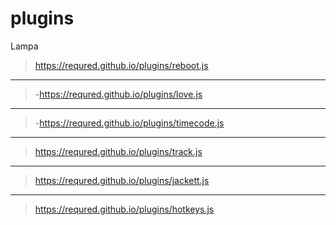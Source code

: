 # plugins
Lampa
> https://requred.github.io/plugins/reboot.js
---
> -https://requred.github.io/plugins/love.js
---
> -https://requred.github.io/plugins/timecode.js
---
> https://requred.github.io/plugins/track.js
---
> https://requred.github.io/plugins/jackett.js
---
> https://requred.github.io/plugins/hotkeys.js
